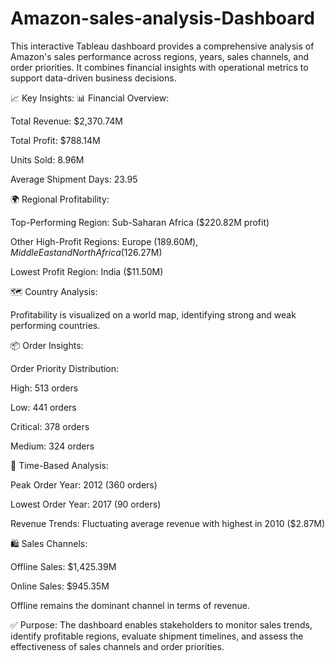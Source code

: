 # Amazon-sales-analysis-Dashboard
This interactive Tableau dashboard provides a comprehensive analysis of Amazon's sales performance across regions, years, sales channels, and order priorities. It combines financial insights with operational metrics to support data-driven business decisions.

📈 Key Insights:
📊 Financial Overview:

Total Revenue: $2,370.74M

Total Profit: $788.14M

Units Sold: 8.96M

Average Shipment Days: 23.95

🌍 Regional Profitability:

Top-Performing Region: Sub-Saharan Africa ($220.82M profit)

Other High-Profit Regions: Europe ($189.60M), Middle East and North Africa ($126.27M)

Lowest Profit Region: India ($11.50M)

🗺 Country Analysis:

Profitability is visualized on a world map, identifying strong and weak performing countries.

📦 Order Insights:

Order Priority Distribution:

High: 513 orders

Low: 441 orders

Critical: 378 orders

Medium: 324 orders

📅 Time-Based Analysis:

Peak Order Year: 2012 (360 orders)

Lowest Order Year: 2017 (90 orders)

Revenue Trends: Fluctuating average revenue with highest in 2010 ($2.87M)

🛍 Sales Channels:

Offline Sales: $1,425.39M

Online Sales: $945.35M

Offline remains the dominant channel in terms of revenue.

✅ Purpose:
The dashboard enables stakeholders to monitor sales trends, identify profitable regions, evaluate shipment timelines, and assess the effectiveness of sales channels and order priorities.








